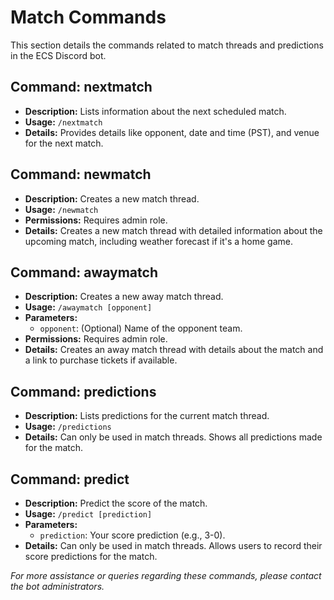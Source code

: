 # Match Commands

This section details the commands related to match threads and predictions in the ECS Discord bot.

## Command: nextmatch

- **Description:** Lists information about the next scheduled match.
- **Usage:** `/nextmatch`
- **Details:** Provides details like opponent, date and time (PST), and venue for the next match.

## Command: newmatch

- **Description:** Creates a new match thread.
- **Usage:** `/newmatch`
- **Permissions:** Requires admin role.
- **Details:** Creates a new match thread with detailed information about the upcoming match, including weather forecast if it's a home game.

## Command: awaymatch

- **Description:** Creates a new away match thread.
- **Usage:** `/awaymatch [opponent]`
- **Parameters:**
  - `opponent`: (Optional) Name of the opponent team.
- **Permissions:** Requires admin role.
- **Details:** Creates an away match thread with details about the match and a link to purchase tickets if available.

## Command: predictions

- **Description:** Lists predictions for the current match thread.
- **Usage:** `/predictions`
- **Details:** Can only be used in match threads. Shows all predictions made for the match.

## Command: predict

- **Description:** Predict the score of the match.
- **Usage:** `/predict [prediction]`
- **Parameters:**
  - `prediction`: Your score prediction (e.g., 3-0).
- **Details:** Can only be used in match threads. Allows users to record their score predictions for the match.

*For more assistance or queries regarding these commands, please contact the bot administrators.*